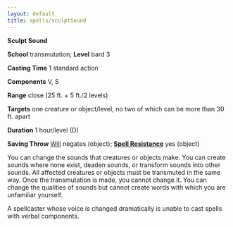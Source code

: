 ```yaml
---
layout: default
title: spells/sculptSound
---
```

 **Sculpt Sound**

**School** transmutation; **Level** bard 3

**Casting Time** 1 standard action

**Components** V, S

**Range** close (25 ft. + 5 ft./2 levels)

**Targets** one creature or object/level, no two of which can be more than 30 ft. apart

**Duration** 1 hour/level (D)

**Saving Throw** [Will](../combat#_will) negates (object); **[Spell Resistance](../glossary#_spell-resistance)** yes (object)

You can change the sounds that creatures or objects make. You can create sounds where none exist, deaden sounds, or transform sounds into other sounds. All affected creatures or objects must be transmuted in the same way. Once the transmutation is made, you cannot change it. You can change the qualities of sounds but cannot create words with which you are unfamiliar yourself.

A spellcaster whose voice is changed dramatically is unable to cast spells with verbal components.

